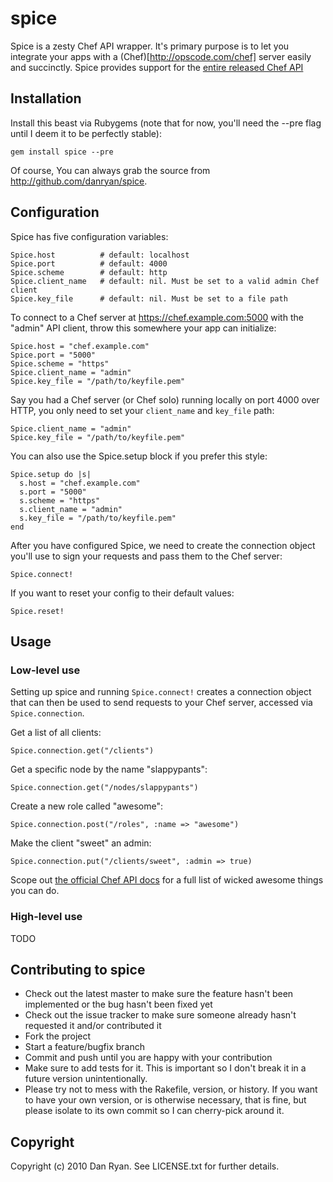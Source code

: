 # spice

Spice is a zesty Chef API wrapper. It's primary purpose is to let you integrate your apps with a (Chef)[http://opscode.com/chef] server easily and succinctly.  Spice provides support for the [entire released Chef API](http://wiki.opscode.com/display/chef/Server+API)

## Installation

Install this beast via Rubygems (note that for now, you'll need the --pre flag until I deem it to be perfectly stable):

    gem install spice --pre
    
Of course, You can always grab the source from http://github.com/danryan/spice.

## Configuration

Spice has five configuration variables: 

    Spice.host          # default: localhost
    Spice.port          # default: 4000
    Spice.scheme        # default: http
    Spice.client_name   # default: nil. Must be set to a valid admin Chef client
    Spice.key_file      # default: nil. Must be set to a file path

To connect to a Chef server at https://chef.example.com:5000 with the "admin" API client, throw this somewhere your app can initialize:

    Spice.host = "chef.example.com"
    Spice.port = "5000"
    Spice.scheme = "https"
    Spice.client_name = "admin"
    Spice.key_file = "/path/to/keyfile.pem"

Say you had a Chef server (or Chef solo) running locally on port 4000 over HTTP, you only need to set your `client_name` and `key_file` path:

    Spice.client_name = "admin"
    Spice.key_file = "/path/to/keyfile.pem"


You can also use the Spice.setup block if you prefer this style:

    Spice.setup do |s|
      s.host = "chef.example.com"
      s.port = "5000"
      s.scheme = "https"
      s.client_name = "admin"
      s.key_file = "/path/to/keyfile.pem"
    end

After you have configured Spice, we need to create the connection object you'll use to sign your requests and pass them to the Chef server:

    Spice.connect!
    
If you want to reset your config to their default values:

    Spice.reset!

## Usage

### Low-level use

Setting up spice and running `Spice.connect!` creates a connection object that can then be used to send requests to your Chef server, accessed via `Spice.connection`.  

Get a list of all clients:

    Spice.connection.get("/clients")

Get a specific node by the name "slappypants":

    Spice.connection.get("/nodes/slappypants")
    
Create a new role called "awesome":

    Spice.connection.post("/roles", :name => "awesome")

Make the client "sweet" an admin:
    
    Spice.connection.put("/clients/sweet", :admin => true)
    
Scope out [the official Chef API docs](http://wiki.opscode.com/display/chef/Server+API) for a full list of wicked awesome things you can do.

### High-level use

TODO


## Contributing to spice
 
* Check out the latest master to make sure the feature hasn't been implemented or the bug hasn't been fixed yet
* Check out the issue tracker to make sure someone already hasn't requested it and/or contributed it
* Fork the project
* Start a feature/bugfix branch
* Commit and push until you are happy with your contribution
* Make sure to add tests for it. This is important so I don't break it in a future version unintentionally.
* Please try not to mess with the Rakefile, version, or history. If you want to have your own version, or is otherwise necessary, that is fine, but please isolate to its own commit so I can cherry-pick around it.

## Copyright

Copyright (c) 2010 Dan Ryan. See LICENSE.txt for
further details.

